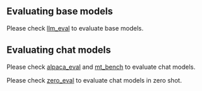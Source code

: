 ## Evaluating base models

Please check [llm_eval](https://github.com/jxiw/MambaInLlama/tree/main/benchmark/llm_eval) to evaluate base models.

## Evaluating chat models

Please check [alpaca_eval](https://github.com/jxiw/MambaInLlama/tree/main/benchmark/alpaca_eval) and [mt_bench](https://github.com/jxiw/MambaInLlama/tree/main/benchmark/mt_bench) to evaluate chat models.

Please check [zero_eval](https://github.com/jxiw/ZeroEval) to evaluate chat models in zero shot.